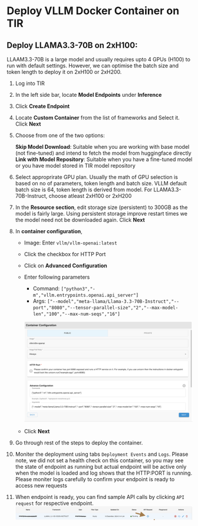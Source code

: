 # Deploy VLLM Docker Container on TIR

## Deploy LLAMA3.3-70B on 2xH100:

LLAAM3.3-70B is a large model and usually requires upto 4 GPUs (H100) to run with default settings. However, we can optimise the batch size and token length to deploy it on 2xH100 or 2xH200. 

1. Log into TIR
2. In the left side bar, locate **Model Endpoints** under **Inference**
3. Click **Create Endpoint**
4. Locate **Custom Container** from the list of frameworks and Select it. Click **Next**
5. Choose from one of the two options:

    **Skip Model Download**: Suitable when you are working with base model (not fine-tuned) and intend to fetch the model from huggingface directly
    **Link with Model Repository**: Suitable when you have a fine-tuned model or you have model stored in TIR model repository

5. Select approprirate GPU plan. Usually the math of GPU selection is based on no of parameters, token length and batch size. VLLM default batch size is 64, token length is derived from model.  For LLAMA3.3-70B-Instruct, choose atleast 2xH100 or 2xH200
  
6. In the **Resource section**, edit storage size (persistent) to 300GB as the model is fairly large. Using persistent storage improve restart times we the model need not be downloaded again. Click **Next**

7. In **container configuration**, 
   * Image: Enter `vllm/vllm-openai:latest`
   * Click the checkbox for HTTP Port 
   * Click on **Advanced Configuration**
   * Enter following parameters
      * Command: `["python3","-m","vllm.entrypoints.openai.api_server"]`
      * Args: `["--model","meta-llama/Llama-3.3-70B-Instruct","--port","8080","--tensor-parallel-size","2","--max-model-len","100","--max-num-seqs","16"]`

      ![alt text](https://github.com/mindhash/tir-samples/blob/master/inference/vllm-custom-inference/container-config.png?raw=true) 

   * Click **Next**
8. Go through rest of the steps to deploy the container. 
9. Moniter the deployment using tabs `Deployment Events` and `Logs`. Please note, we did not set a health check on this container, so you may see the state of endpoint as running but actual endpoint will be active only when the model is loaded and log shows that the HTTP:PORT is running.  Please moniter logs carefully to confirm your endpoint is ready to access new requests
9. When endpoint is ready, you can find sample API calls by clicking `API request` for respective endpoint. 
     ![alt text](https://github.com/mindhash/tir-samples/blob/master/inference/vllm-custom-inference/endpoints.png?raw=true) 
